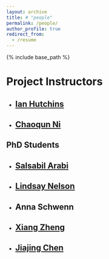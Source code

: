 ```yaml
---
layout: archive
title: # "people"
permalink: /people/
author_profile: true
redirect_from:
  - /resume
---
```


{% include base_path %}

Project Instructors
======
* ## [Ian Hutchins](https://hutchinslab.github.io/)

* ## [Chaoqun Ni](https://chaoqunni.github.io/)



## PhD Students

* ## [Salsabil Arabi](https://ischool.wisc.edu/blog/staff/arabi-salsabil/)

* ## [Lindsay Nelson](https://masters.bact.wisc.edu/staff/wilson-lindsay/)

* ## Anna Schwenn

* ## [Xiang Zheng](https://ischool.wisc.edu/blog/staff/zheng-xiang/)

* ## [Jiajing Chen](https://ischool.wisc.edu/blog/staff/chen-jiajing/)


